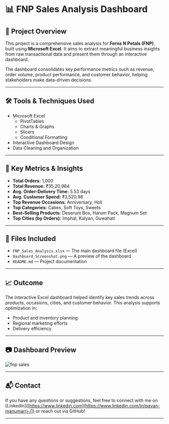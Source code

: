 # 📊 FNP Sales Analysis Dashboard

## 📝 Project Overview

This project is a comprehensive sales analysis for **Ferns N Petals (FNP)**, built using **Microsoft Excel**. It aims to extract meaningful business insights from raw transactional data and present them through an interactive dashboard.

The dashboard consolidates key performance metrics such as revenue, order volume, product performance, and customer behavior, helping stakeholders make data-driven decisions.

---

## 🛠 Tools & Techniques Used

- Microsoft Excel  
  - PivotTables  
  - Charts & Graphs  
  - Slicers  
  - Conditional Formatting  
- Interactive Dashboard Design  
- Data Cleaning and Organization  

---

## 📌 Key Metrics & Insights

- **Total Orders:** 1,000  
- **Total Revenue:** ₹35,20,984  
- **Avg. Order-Delivery Time:** 5.53 days  
- **Avg. Customer Spend:** ₹3,520.98  
- **Top Revenue Occasions:** Anniversary, Holi  
- **Top Categories:** Cakes, Soft Toys, Sweets  
- **Best-Selling Products:** Deserunt Box, Harum Pack, Magnum Set  
- **Top Cities (by Orders):** Imphal, Kalyan, Guwahati  

---

## 📁 Files Included

- `FNP_Sales_Analysis.xlsx` — The main dashboard file (Excel)
- `Dashboard_Screenshot.png` — A preview of the dashboard 
- `README.md` — Project documentation

---

## 📈 Outcome

The interactive Excel dashboard helped identify key sales trends across products, occasions, cities, and customer behavior. This analysis supports optimization in:
- Product and inventory planning
- Regional marketing efforts
- Delivery efficiency

---

## 📷 Dashboard Preview

![fnp sales](https://github.com/user-attachments/assets/867e95fd-83f4-4d9d-9afe-728b7a10c05e)


---

## 📬 Contact

If you have any questions or suggestions, feel free to connect with me on [LinkedIn]([https://www.linkedin.com](https://www.linkedin.com/in/pavan-manumarri-/]) or reach out via GitHub!

---


